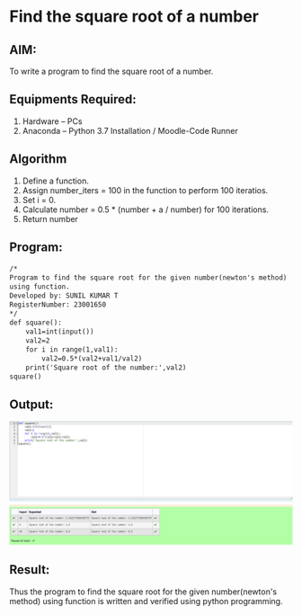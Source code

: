# Find the square root of a number

## AIM:
To write a program to find the square root of a number.

## Equipments Required:
1. Hardware – PCs
2. Anaconda – Python 3.7 Installation / Moodle-Code Runner

## Algorithm
1. Define a function.
2. Assign number_iters = 100 in the function to perform 100 iteratios.
3. Set i = 0.
4. Calculate  number = 0.5 * (number + a / number) for 100 iterations.
5. Return number

## Program:
```
/*
Program to find the square root for the given number(newton's method) using function.
Developed by: SUNIL KUMAR T
RegisterNumber: 23001650 
*/
def square():
    val1=int(input())
    val2=2
    for i in range(1,val1):
        val2=0.5*(val2+val1/val2)
    print('Square root of the number:',val2)
square()
```

## Output:
![output](/Screenshot%202023-07-25%20130708.png)


## Result:
Thus the program to find the square root for the given number(newton's method) using function is written and verified using python programming.
